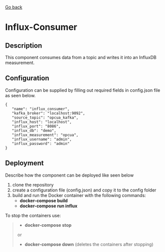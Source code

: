 [Go back](../../README.md)

# Influx-Consumer

## Description
This component consumes data from a topic and writes it into an InfluxDB measurement.


## Configuration
Configuration can be supplied by filling out required fields in config.json file as seen below. 

```
{
   "name": "influx_consumer",
   "kafka_broker": "localhost:9092",
   "source_topic": "opcua_kafka",
   "influx_host": "localhost",
   "influx_port": "8086",
   "influx_db": "demo",
   "influx_measurement": "opcua",
   "influx_username": "admin",
   "influx_password": "admin"
}
```

## Deployment
Describe how the component can be deployed like seen below

1. clone the repository
2. create a configuration file (config.json) and copy it to the config folder
3. build and run the Docker container with the following commands:
   - **docker-compose build**
   - **docker-compose run influx**

To stop the containers use:
> - **docker-compose stop**
>
> or
> - **docker-compose down** (deletes the containers after stopping)
  

